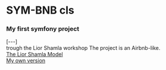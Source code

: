 # SYM-BNB  cls
### My first symfony project  
[---]  
trough the Lior Shamla workshop The project is an Airbnb-like.  
[The Lior Shamla Model]("http://formation-symfony-lca.herokuapp.com/")  
[My own version]("/")    
